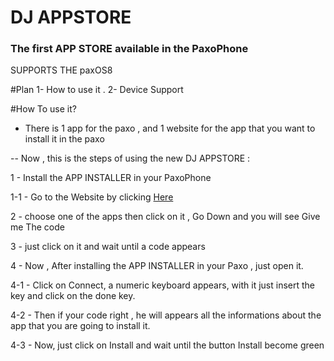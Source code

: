 # DJ APPSTORE
### The first APP STORE available in the PaxoPhone

 SUPPORTS THE paxOS8 

#Plan
1- How to use it .
2- Device Support

#How To use it?

- There is 1 app for the paxo , and 1 website for the app that you want to install it in the paxo

-- Now , this is the steps of using the new DJ APPSTORE :

1 - Install the APP INSTALLER in your PaxoPhone 
 
1-1 - Go to the Website by clicking <a href="">Here</a>
    
2 - choose one of the apps then click on it , Go Down and you will see Give me The code
    
3 - just click on it and wait until a code appears
    
4 - Now , After installing the APP INSTALLER in your Paxo , just open it.
    
   4-1 - Click on Connect, a numeric keyboard appears, with it just insert the key and click on the done key.
      
   4-2 - Then if your code right , he will appears all the informations about the app that you are going to install it.
      
   4-3 - Now, just click on Install and wait until the button Install become green

  

